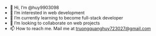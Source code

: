 - 👋 Hi, I’m @huy9903098
- 👀 I’m interested in web development 
- 🌱 I’m currently learning to become full-stack developer
- 💞️ I’m looking to collaborate on web projects 
- 📫 How to reach me. Mail me at truongquanghuy723027@gmail.com

<!---
huy9903098/huy9903098 is a ✨ special ✨ repository because its `README.md` (this file) appears on your GitHub profile.
You can click the Preview link to take a look at your changes.
--->
